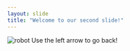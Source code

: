 ```yaml
---
layout: slide
title: "Welcome to our second slide!"
---
```

<img src="https://probot.github.io/assets/logo.png" alt="robot"/>
Use the left arrow to go back!
